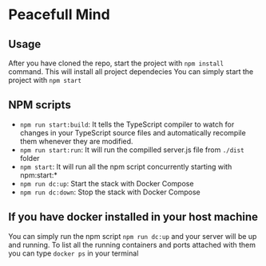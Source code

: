 # Peacefull Mind

## Usage

After you have cloned the repo, start the project with `npm install` command.
This will install all project dependecies
You can simply start the project with `npm start`

## NPM scripts

- `npm run start:build`: It tells the TypeScript compiler to watch for changes in your TypeScript source files and automatically recompile them whenever they are modified.
- `npm run start:run`: It will run the compilled server.js file from `./dist` folder
- `npm start`: It will run all the npm script concurrently starting with npm:start:\*
- `npm run dc:up`: Start the stack with Docker Compose
- `npm run dc:down`: Stop the stack with Docker Compose

## If you have docker installed in your host machine

You can simply run the npm script `npm run dc:up` and your server will be up and running.
To list all the running containers and ports attached with them you can type `docker ps` in your terminal
